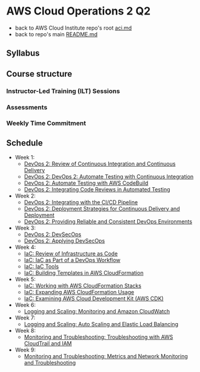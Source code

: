 # AWS Cloud Operations 2 Q2

* back to AWS Cloud Institute repo's root [aci.md](../aci.md)
* back to repo's main [README.md](../../../README.md)

## Syllabus

## Course structure

### Instructor-Led Training (ILT) Sessions

### Assessments

### Weekly Time Commitment

## Schedule

* Week 1:
  * [DevOps 2: Review of Continuous Integration and Continuous Delivery](./W010DevOps2CICD.md)
  * [DevOps 2: DevOps 2: Automate Testing with Continuous Integration](./W012DevOps2AutomateTesting.md)
  * [DevOps 2: Automate Testing with AWS CodeBuild](./W014DevOps2AutomateTestingCodeBuild.md)
  * [DevOps 2: Integrating Code Reviews in Automated Testing](./W016DevOps2IntegratingCodeReviewsInTesting.md)
* Week 2:
  * [DevOps 2: Integrating with the CI/CD Pipeline](./W020DevOps2CiCdPipelineIntegration.md)
  * [DevOps 2: Deployment Strategies for Continuous Delivery and Deployment](./W022DevOps2DeploymentsStrategiesForCd.md)
  * [DevOps 2: Providing Reliable and Consistent DevOps Environments](./W024DevOps2ProvidingReliableConsistentEnvironments.md)
* Week 3:
  * [DevOps 2: DevSecOps](./W030DevOps2DevSecOps.md)
  * [DevOps 2: Applying DevSecOps](./W032DevOps2ApplyingDevSecOps.md)
* Week 4:
  * [IaC: Review of Infrastructure as Code](./W040IaCReviewIaC.md)
  * [IaC: IaC as Part of a DevOps Workflow](./W042IaCDevOpsWorkflow.md)
  * [IaC: IaC Tools](./W044IaCTools.md)
  * [IaC: Building Templates in AWS CloudFormation](./W046IaCBuildingTemplatesAwsCloudFormation.md)
* Week 5:
  * [IaC: Working with AWS CloudFormation Stacks](./W050IaCCloudFormationStacks.md)
  * [IaC: Expanding AWS CloudFormation Usage](./W052IaCExpandingCfUsage.md)
  * [IaC: Examining AWS Cloud Development Kit (AWS CDK)](./W054IaCExaminingAwsCdk.md)
* Week 6:
  * [Logging and Scaling: Monitoring and Amazon CloudWatch](./W060LoggingScalingMonitoringCloudWatch.md)
* Week 7:
  * [Logging and Scaling: Auto Scaling and Elastic Load Balancing](./W070LoggingScalingAutoScalingLoadBalancing.md)
* Week 8:
  * [Monitoring and Troubleshooting: Troubleshooting with AWS CloudTrail and IAM](./W080MonitoringTroubleshootingCloudTrailIam.md)
* Week 9:
  * [Monitoring and Troubleshooting: Metrics and Network Monitoring and Troubleshooting](./W090MonitoringTroubleshootingMetricsNetworkMonitoring.md)
